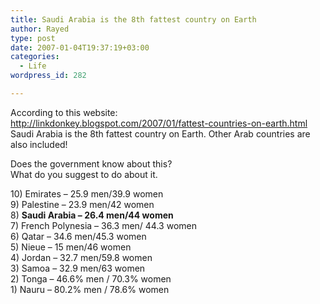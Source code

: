 ```yaml
---
title: Saudi Arabia is the 8th fattest country on Earth
author: Rayed
type: post
date: 2007-01-04T19:37:19+03:00
categories:
  - Life
wordpress_id: 282

---
```

<p>According to this website:<br />
<a href="http://linkdonkey.blogspot.com/2007/01/fattest-countries-on-earth.html">http://linkdonkey.blogspot.com/2007/01/fattest-countries-on-earth.html</a><br />
Saudi Arabia is the 8th fattest country on Earth. Other Arab countries are also included!</p>
<p>Does the government know about this?<br />
What do you suggest to do about it.</p>
<p>10) Emirates &#8211; 25.9 men/39.9 women<br />
9) Palestine &#8211; 23.9 men/42 women<br />
8) <strong>Saudi Arabia &#8211; 26.4 men/44 women</strong><br />
7) French Polynesia &#8211; 36.3 men/ 44.3 women<br />
6) Qatar &#8211; 34.6 men/45.3 women<br />
5) Nieue &#8211; 15 men/46 women<br />
4) Jordan &#8211; 32.7 men/59.8 women<br />
3) Samoa &#8211; 32.9 men/63 women<br />
2) Tonga &#8211; 46.6% men / 70.3% women<br />
1) Nauru &#8211; 80.2% men / 78.6% women</p>
